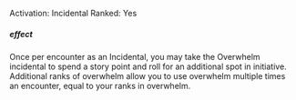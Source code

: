 Activation: Incidental
Ranked: Yes
##### effect
Once per encounter as an Incidental, you may take the Overwhelm incidental to spend a story point and roll for an additional spot in initiative. Additional ranks of overwhelm allow you to use overwhelm multiple times an encounter, equal to your ranks in overwhelm.